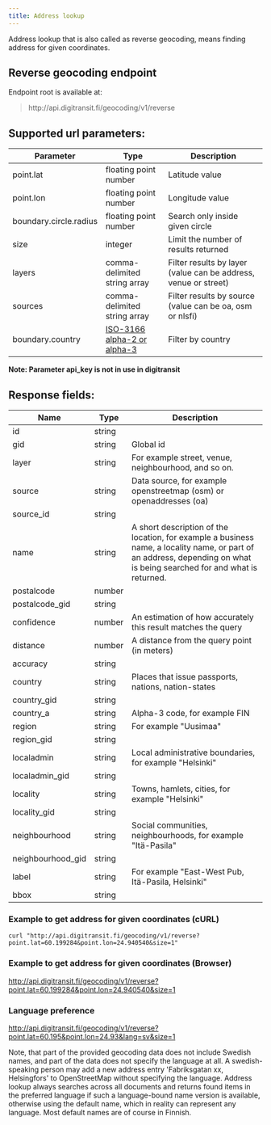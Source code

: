 ```yaml
---
title: Address lookup
---
```


Address lookup that is also called as reverse geocoding, means finding address for given coordinates.

## Reverse geocoding endpoint

Endpoint root is available at:
> http://<i></i>api.digitransit.fi/geocoding/v1/reverse

## Supported url parameters:

| Parameter       | Type           | Description                                              |
|-----------------|----------------|----------------------------------------------------------|
| point.lat              | floating point number         | Latitude value
| point.lon              | floating point number         | Longitude value
| boundary.circle.radius | floating point number         | Search only inside given circle
| size                   | integer                       | Limit the number of results returned
| layers                 | comma-delimited string array  | Filter results by layer (value can be address, venue or street)
| sources                | comma-delimited string array  | Filter results by source (value can be oa, osm or nlsfi)
| boundary.country       | <a href="https://en.wikipedia.org/wiki/ISO_3166-1" target="\_blank">ISO-3166 alpha-2 or alpha-3</a> | Filter by country

**Note: Parameter api_key is not in use in digitransit** 

## Response fields:

| Name              | Type    | Description                                              |
|-------------------|---------|----------------------------------------------------------|
| id                | string  | 
| gid               | string  | Global id
| layer             | string  | For example street, venue, neighbourhood, and so on.
| source            | string  | Data source, for example  openstreetmap (osm) or openaddresses (oa)
| source_id         | string  | 
| name              | string  | A short description of the location, for example a business name, a locality name, or part of an address, depending on what is being searched for and what is returned.
| postalcode        | number  | 
| postalcode_gid    | string  |
| confidence        | number  | An estimation of how accurately this result matches the query
| distance          | number  | A distance from the query point (in meters) 
| accuracy          | string  |
| country           | string  | Places that issue passports, nations, nation-states
| country_gid       | string  |
| country_a         | string  | Alpha-3 code, for example FIN
| region            | string  | For example "Uusimaa"
| region_gid        | string  | 
| localadmin        | string  | Local administrative boundaries, for example "Helsinki"
| localadmin_gid    | string  |
| locality          | string  | Towns, hamlets, cities, for example "Helsinki"
| locality_gid      | string  |
| neighbourhood     | string  | Social communities, neighbourhoods, for example "Itä-Pasila"
| neighbourhood_gid | string  |
| label             | string  | For example "East-West Pub, Itä-Pasila, Helsinki"
| bbox              | string  |

### Example to get address for given coordinates (cURL)

```
curl "http://api.digitransit.fi/geocoding/v1/reverse?point.lat=60.199284&point.lon=24.940540&size=1"
```

### Example to get address for given coordinates (Browser)

http://api.digitransit.fi/geocoding/v1/reverse?point.lat=60.199284&point.lon=24.940540&size=1

### Language preference

http://api.digitransit.fi/geocoding/v1/reverse?point.lat=60.195&point.lon=24.93&lang=sv&size=1

Note, that part of the provided geocoding data does not include Swedish names, and part of the data
does not specify the language at all. A swedish-speaking person may add a new address entry
'Fabriksgatan xx, Helsingfors' to OpenStreetMap without specifying the language.
Address lookup always searches across all documents and returns found items in the preferred
language if such a language-bound name version is available, otherwise using the default name,
which in reality can represent any language. Most default names are of course in Finnish.
